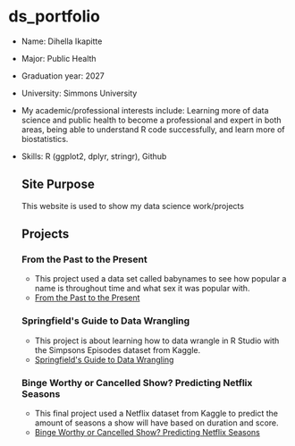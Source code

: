 # ds_portfolio
- Name: Dihella Ikapitte
- Major: Public Health
- Graduation year: 2027
- University: Simmons University
- My academic/professional interests include: Learning more of data science and public health to become a professional and expert in both areas, being able to understand R code successfully, and learn more of biostatistics.
- Skills: R (ggplot2, dplyr, stringr), Github

  ## Site Purpose
  This website is used to show my data science work/projects

  ## Projects
  ### From the Past to the Present
  - This project used a data set called babynames to see how popular a name is throughout time and what sex it was popular with.
  - [From the Past to the Present](https://github.com/Dihella/Mini-Project-1)

  ### Springfield's Guide to Data Wrangling
  - This project is about learning how to data wrangle in R Studio with the Simpsons Episodes dataset from Kaggle.
  - [Springfield's Guide to Data Wrangling](https://github.com/Dihella/Mini-Project-2)
 
  ### Binge Worthy or Cancelled Show? Predicting Netflix Seasons
  - This final project used a Netflix dataset from Kaggle to predict the amount of seasons a show will have based on duration and score.
  - [Binge Worthy or Cancelled Show? Predicting Netflix Seasons](https://github.com/Dihella/Binge-Worthy-or-Cancelled-Show-Predicting-Netflix-Seasons) 
